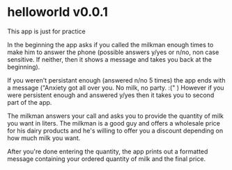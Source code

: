 # helloworld v0.0.1
This app is just for practice


In the beginning the app asks if you called the milkman enough times to make him to answer the phone (possible answers y/yes or n/no, non case sensitive. If neither, then it shows a message and takes you back at the beginning).

If you weren't persistant enough (answered n/no 5 times) the app ends with a message ("Anxiety got all over you. No milk, no party. :(" )
However if you were persistent enough and answered y/yes then it takes you to second part of the app.

The milkman answers your call and asks you to provide the quantity of milk you want in liters.
The milkman is a good guy and offers a wholesale price for his dairy products and he's willing to offer you a discount depending on how much milk you want.

After you're done entering the quantity, the app prints out a formatted message containing your ordered quantity of milk and the final price.
